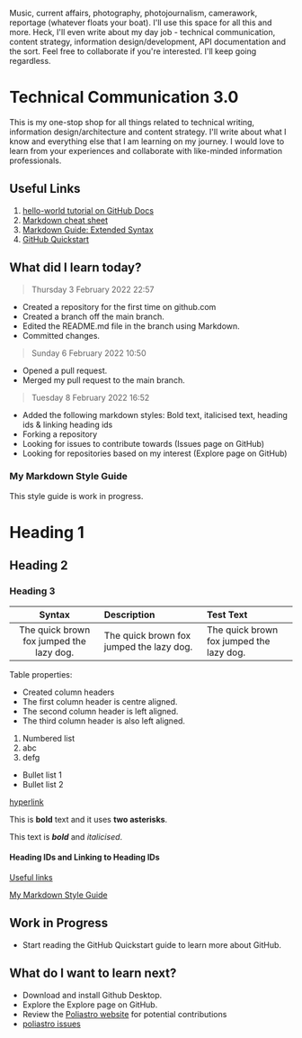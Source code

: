 Music, current affairs, photography, photojournalism, camerawork, reportage (whatever floats your boat). I'll use this space for all this and more. Heck, I'll even write about my day job - technical communication, content strategy, information design/development, API documentation and the sort. Feel free to collaborate if you're interested. I'll keep going regardless.

# **Technical Communication 3.0** 
This is my one-stop shop for all things related to technical writing, information design/architecture and content strategy. I'll write about what I know and everything else that I am learning on my journey. I would love to learn from your experiences and collaborate with like-minded information professionals.

## Useful Links
1. [hello-world tutorial on GitHub Docs](https://docs.github.com/en/get-started/quickstart/hello-world)
2. [Markdown cheat sheet](https://support.squarespace.com/hc/en-us/articles/206543587-Markdown-cheat-sheet)
3. [Markdown Guide: Extended Syntax](https://www.markdownguide.org/extended-syntax/)
4. [GitHub Quickstart](https://docs.github.com/en/get-started/quickstart)

## What did I learn today?
> Thursday 3 February 2022 22:57 
* Created a repository for the first time on github.com
* Created a branch off the main branch. 
* Edited the README.md file in the branch using Markdown.
* Committed changes.
> Sunday 6 February 2022 10:50
* Opened a pull request.
* Merged my pull request to the main branch.
> Tuesday 8 February 2022 16:52
* Added the following markdown styles: Bold text, italicised text, heading ids & linking heading ids
* Forking a repository
* Looking for issues to contribute towards (Issues page on GitHub)
* Looking for repositories based on my interest (Explore page on GitHub)

### My Markdown Style Guide
This style guide is work in progress. 
# Heading 1
## Heading 2
### Heading 3
| Syntax      | Description | Test Text     |
|    :---:        |    :----   |   :---       |
| The quick brown fox jumped the lazy dog.      | The quick brown fox jumped the lazy dog.       | The quick brown fox jumped the lazy dog.   |

Table properties:
* Created column headers 
* The first column header is centre aligned.
* The second column header is left aligned.
* The third column header is also left aligned.
1. Numbered list
2. abc
3. defg
* Bullet list 1
* Bullet list 2

[hyperlink](https://www.markdownguide.org/extended-syntax/)

This is **bold** text and it uses **two asterisks**.

This text is ***bold*** and *italicised*.

#### Heading IDs and Linking to Heading IDs

[Useful links](#useful-links)

[My Markdown Style Guide](#my-markdown-style-guide)

## Work in Progress
* Start reading the GitHub Quickstart guide to learn more about GitHub.

## What do I want to learn next?
* Download and install Github Desktop.
* Explore the Explore page on GitHub.
* Review the [Poliastro website](https://www.poliastro.space) for potential contributions
* [poliastro issues](https://github.com/poliastro/poliastro/issues)
